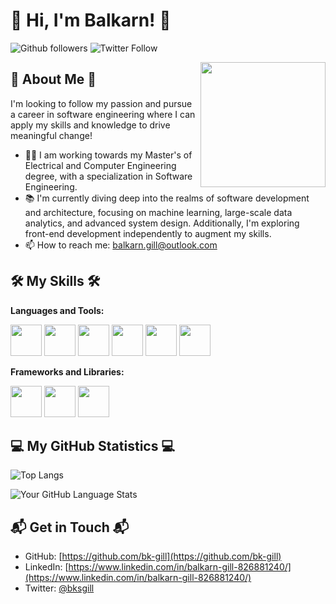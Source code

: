 # 👋 Hi, I'm Balkarn! 👋

![Github followers](https://img.shields.io/github/followers/YourGithubUsername?label=Follow&style=social) ![Twitter Follow](https://img.shields.io/twitter/follow/bksgill?style=social)

<img align='right' src='https://media.giphy.com/media/iIqmM5tTjmpOB9mpbn/giphy.gif' width='200"'>


## 🚀 About Me 🚀

I'm looking to follow my passion and pursue a career in software engineering where I can apply my skills and knowledge to drive meaningful change! 

- 👨‍🎓 I am working towards my Master's of Electrical and Computer Engineering degree, with a specialization in Software Engineering.
- 📚 I'm currently diving deep into the realms of software development and architecture, focusing on machine learning, large-scale data analytics, and advanced system design. Additionally, I'm exploring front-end development independently to augment my skills. 
- 📫 How to reach me: balkarn.gill@outlook.com

## 🛠️ My Skills 🛠️

**Languages and Tools:**

<code><img height="50" src="https://www.vectorlogo.zone/logos/java/java-ar21.svg"></code>
<code><img height="50" src="https://www.vectorlogo.zone/logos/python/python-ar21.svg"></code>
<code><img height="50" src="https://www.vectorlogo.zone/logos/javascript/javascript-ar21.svg"></code>
<code><img height="50" src="https://www.vectorlogo.zone/logos/typescriptlang/typescriptlang-ar21.svg"></code>
<code><img height="50" src="https://www.vectorlogo.zone/logos/nodejs/nodejs-ar21.svg"></code>
<code><img height="50" src="https://www.vectorlogo.zone/logos/git-scm/git-scm-ar21.svg"></code>


**Frameworks and Libraries:**

<code><img height="50" src="https://www.vectorlogo.zone/logos/tailwindcss/tailwindcss-ar21.svg"></code>
<code><img height="50" src="https://www.vectorlogo.zone/logos/reactjs/reactjs-ar21.svg"></code>
<code><img height="50" src="https://www.vectorlogo.zone/logos/numpy/numpy-ar21.svg"></code>


## 💻 My GitHub Statistics 💻

![Top Langs](https://github-readme-stats.vercel.app/api/top-langs/?username=bk-gill&layout=compact)


![Your GitHub Language Stats](https://github-readme-stats.vercel.app/api/top-langs/?username=bk-gill&layout=compact)



## 📬 Get in Touch 📬

- GitHub: [https://github.com/bk-gill](https://github.com/bk-gill)
- LinkedIn: [https://www.linkedin.com/in/balkarn-gill-826881240/](https://www.linkedin.com/in/balkarn-gill-826881240/)
- Twitter: [@bksgill](https://twitter.com/bksgill)

